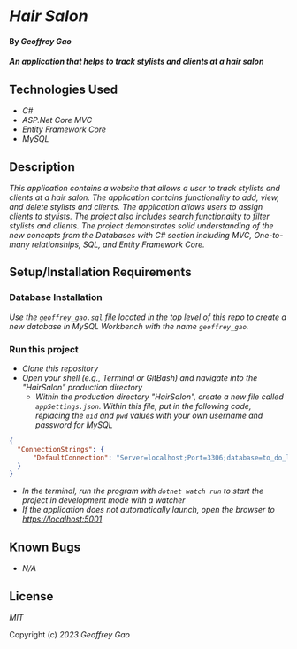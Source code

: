 # _Hair Salon_

#### By _Geoffrey Gao_

#### _An application that helps to track stylists and clients at a hair salon_

## Technologies Used

* _C#_
* _ASP.Net Core MVC_
* _Entity Framework Core_
* _MySQL_

## Description

_This application contains a website that allows a user to track stylists and clients at a hair salon. The application contains functionality to add, view, and delete stylists and clients. The application allows users to assign clients to stylists. The project also includes search functionality to filter stylists and clients.  The project demonstrates solid understanding of the new concepts from the Databases with C# section including MVC,  One-to-many relationships, SQL, and Entity Framework Core._

## Setup/Installation Requirements

### Database Installation
_Use the `geoffrey_gao.sql` file located in the top level of this repo to create a new database in MySQL Workbench with the name `geoffrey_gao`._

### Run this project
* _Clone this repository_
* _Open your shell (e.g., Terminal or GitBash) and navigate into the "HairSalon" production directory_
  - _Within the production directory "HairSalon", create a new file called `appSettings.json`. Within this file, put in the following code, replacing the `uid` and `pwd` values with your own username and password for MySQL_
```JSON
{
  "ConnectionStrings": {
      "DefaultConnection": "Server=localhost;Port=3306;database=to_do_list_with_ef_core;uid=root;pwd=epicodus;"
  }
}
```
  - _In the terminal, run the program with `dotnet watch run` to start the project in development mode with a watcher_
  - _If the application does not automatically launch, open the browser to [https://localhost:5001](https://localhost:5001)_

## Known Bugs

* _N/A_

## License

_MIT_

Copyright (c) _2023_ _Geoffrey Gao_
